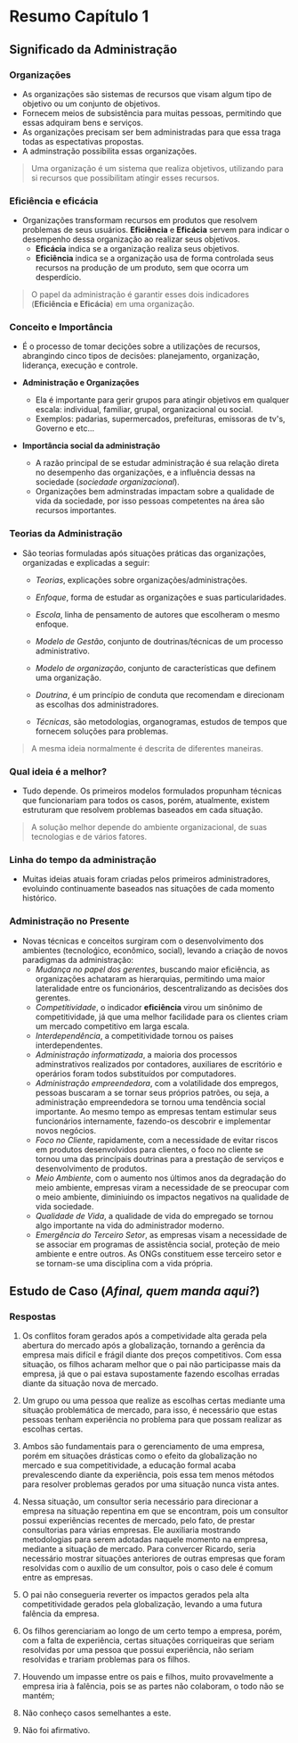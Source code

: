 # Resumo Capítulo 1

## Significado da Administração

### Organizações

- As organizações são sistemas de recursos que visam algum tipo de objetivo ou um conjunto de objetivos.
- Fornecem meios de subsistência para muitas pessoas, permitindo que essas adquiram bens e serviços.
- As organizações precisam ser bem administradas para que essa traga todas as espectativas propostas.
- A adminstração possibilita essas organizações.

> Uma organização é um sistema que realiza objetivos, utilizando para si recursos que possibilitam atingir esses recursos.

### Eficiência e eficácia

- Organizações transformam recursos em produtos que resolvem problemas de seus usuários. __Eficiência__ e __Eficácia__ servem para indicar o desempenho dessa organização ao realizar seus objetivos.
  - **Eficácia** indica se a organização realiza seus objetivos.
  - **Eficiência** indica se a organização usa de forma controlada seus recursos na produção de um produto, sem que ocorra um desperdício.

> O papel da administração é garantir esses dois indicadores (**Eficiência e Eficácia**) em uma organização.

### Conceito e Importância

- É o processo de tomar decições sobre a utilizações de recursos, abrangindo cinco tipos de decisões: planejamento, organização, liderança, execução e controle.

- **Administração e Organizações**
  - Ela é importante para gerir grupos para atingir objetivos em qualquer escala: individual, familiar, grupal, organizacional ou social.
  - Exemplos: padarias, supermercados, prefeituras, emissoras de tv's, Governo e etc...

- **Importância social da administração**
  - A razão principal de se estudar administração é sua relação direta no desempenho das organizações, e a influência dessas na sociedade (_sociedade organizacional_).
  - Organizações bem adminstradas impactam sobre a qualidade de vida da sociedade, por isso pessoas competentes na área são recursos importantes.

### Teorias da Administração

- São teorias formuladas após situações práticas das organizações, organizadas e explicadas a seguir:
  - _Teorias_, explicações sobre organizações/administrações.

  - _Enfoque_, forma de estudar as organizações e suas particularidades.

  - _Escola_, linha de pensamento de autores que escolheram o mesmo enfoque.

  - _Modelo de Gestão_, conjunto de doutrinas/técnicas de um processo administrativo.

  - _Modelo de organização_, conjunto de características que definem uma organização.

  - _Doutrina_, é um princípio de conduta que recomendam e direcionam as escolhas dos administradores.

  - _Técnicas_, são metodologias, organogramas, estudos de tempos que fornecem soluções para problemas.

> A mesma ideia normalmente é descrita de diferentes maneiras.

### Qual ideia é a melhor?

- Tudo depende. Os primeiros modelos formulados propunham técnicas que funcionariam para todos os casos, porém, atualmente, existem estruturam que resolvem problemas baseados em cada situação.

> A solução melhor depende do ambiente organizacional, de suas tecnologias e de vários fatores.

### Linha do tempo da administração

- Muitas ideias atuais foram criadas pelos primeiros administradores, evoluindo continuamente baseados nas situações de cada momento histórico.

### Administração no Presente

- Novas técnicas e conceitos surgiram com o desenvolvimento dos ambientes (tecnoloǵico, econômico, social), levando a criação de novos paradigmas da administração:
  - _Mudança no papel dos gerentes_, buscando maior eficiência, as organizações achataram as hierarquias, permitindo uma maior lateralidade entre os funcionários, descentralizando as decisões dos gerentes.
  - _Competitividade_, o indicador __eficiência__ virou um sinônimo de competitividade, já que uma melhor facilidade para os clientes criam um mercado competitivo em larga escala.
  - _Interdependência_, a competitividade tornou os paises interdependentes.
  - _Administração informatizada_, a maioria dos processos adminstrativos realizados por contadores, auxiliares de escritório e operários foram todos substituídos por computadores.
  - _Administração empreendedora_, com a volatilidade dos empregos, pessoas buscaram a se tornar seus próprios patrões, ou seja, a administração empreendedora se tornou uma tendência social importante. Ao mesmo tempo as empresas tentam estimular seus funcionários internamente, fazendo-os descobrir e implementar novos negócios.
  - _Foco no Cliente_, rapidamente, com a necessidade de evitar riscos em produtos desenvolvidos para clientes, o foco no cliente se tornou uma das princípais doutrinas para a prestação de serviços e desenvolvimento de produtos.
  - _Meio Ambiente_, com o aumento nos últimos anos da degradação do meio ambiente, empresas viram a necessidade de se preocupar com o meio ambiente, diminiuindo os impactos negativos na qualidade de vida sociedade.
  - _Qualidade de Vida_, a qualidade de vida do empregado se tornou algo importante na vida do administrador moderno.
  - _Emergência do Terceiro Setor_, as empresas visam a necessidade de se associar em programas de assistência social, proteção de meio ambiente e entre outros. As ONGs constituem esse terceiro setor e se tornam-se uma disciplina com a vida própria.

## Estudo de Caso (_Afinal, quem manda aqui?_)

### Respostas

1. Os conflitos foram gerados após a competividade alta gerada pela abertura do mercado após a globalização, tornando a gerência da empresa mais difícil e frágil diante dos preços competitivos. Com essa situação, os filhos acharam melhor que o pai não participasse mais da empresa, já que o pai estava supostamente fazendo escolhas erradas diante da situação nova de mercado.

2. Um grupo ou uma pessoa que realize as escolhas certas mediante uma situação problemática de mercado, para isso, é necessário que estas pessoas tenham experiência no problema para que possam realizar as escolhas certas.

3. Ambos são fundamentais para o gerenciamento de uma empresa, porém em situações drásticas como o efeito da globalização no mercado e sua competitividade, a educação formal acaba prevalescendo diante da experiência, pois essa tem menos métodos para resolver problemas gerados por uma situação nunca vista antes.

4. Nessa situação, um consultor seria necessário para direcionar a empresa na situação repentina em que se encontram, pois um consultor possui experiências recentes de mercado, pelo fato, de prestar consultorias para várias empresas. Ele auxiliaria mostrando metodologias para serem adotadas naquele momento na empresa, mediante a situação de mercado. Para convercer Ricardo, seria necessário mostrar situações anteriores de outras empresas que foram resolvidas com o auxílio de um consultor, pois o caso dele é comum entre as empresas.

5. O pai não consegueria reverter os impactos gerados pela alta competitividade gerados pela globalização, levando a uma futura falência da empresa.

6. Os filhos gerenciariam ao longo de um certo tempo a empresa, porém, com a falta de experiência, certas situações corriqueiras que seriam resolvidas por uma pessoa que possui experiência, não seriam resolvidas e trariam problemas para os filhos.

7. Houvendo um impasse entre os pais e filhos, muito provavelmente a empresa iria à falência, pois se as partes não colaboram, o todo não se mantém;

8. Não conheço casos semelhantes a este.

9. Não foi afirmativo.
